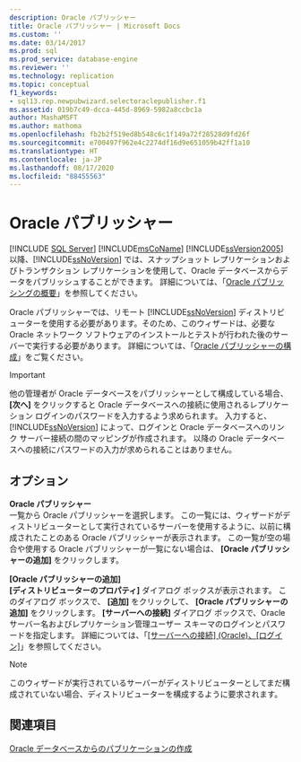 ```yaml
---
description: Oracle パブリッシャー
title: Oracle パブリッシャー | Microsoft Docs
ms.custom: ''
ms.date: 03/14/2017
ms.prod: sql
ms.prod_service: database-engine
ms.reviewer: ''
ms.technology: replication
ms.topic: conceptual
f1_keywords:
- sql13.rep.newpubwizard.selectoraclepublisher.f1
ms.assetid: 019b7c49-dcca-445d-8969-5982a8ccbc1a
author: MashaMSFT
ms.author: mathoma
ms.openlocfilehash: fb2b2f519ed8b548c6c1f149a72f28528d9fd26f
ms.sourcegitcommit: e700497f962e4c2274df16d9e651059b42ff1a10
ms.translationtype: HT
ms.contentlocale: ja-JP
ms.lasthandoff: 08/17/2020
ms.locfileid: "88455563"
---
```

# <a name="oracle-publisher"></a>Oracle パブリッシャー
 [!INCLUDE [SQL Server](../../includes/applies-to-version/sqlserver.md)]
  [!INCLUDE[msCoName](../../includes/msconame-md.md)] [!INCLUDE[ssVersion2005](../../includes/ssversion2005-md.md)] 以降、[!INCLUDE[ssNoVersion](../../includes/ssnoversion-md.md)] では、スナップショット レプリケーションおよびトランザクション レプリケーションを使用して、Oracle データベースからデータをパブリッシュすることができます。 詳細については、「[Oracle パブリッシングの概要](../../relational-databases/replication/non-sql/oracle-publishing-overview.md)」を参照してください。  
  
 Oracle パブリッシャーでは、リモート [!INCLUDE[ssNoVersion](../../includes/ssnoversion-md.md)] ディストリビューターを使用する必要があります。そのため、このウィザードは、必要な Oracle ネットワーク ソフトウェアのインストールとテストが行われた後のサーバーで実行する必要があります。 詳細については、「[Oracle パブリッシャーの構成](../../relational-databases/replication/non-sql/configure-an-oracle-publisher.md)」をご覧ください。  
  
> [!IMPORTANT]  
>  他の管理者が Oracle データベースをパブリッシャーとして構成している場合、 **[次へ]** をクリックすると Oracle データベースへの接続に使用されるレプリケーション ログインのパスワードを入力するよう求められます。 入力すると、[!INCLUDE[ssNoVersion](../../includes/ssnoversion-md.md)] によって、ログインと Oracle データベースへのリンク サーバー接続の間のマッピングが作成されます。 以降の Oracle データベースへの接続にパスワードの入力が求められることはありません。  
  
## <a name="options"></a>オプション  
 **Oracle パブリッシャー**  
 一覧から Oracle パブリッシャーを選択します。 この一覧には、ウィザードがディストリビューターとして実行されているサーバーを使用するように、以前に構成されたことのある Oracle パブリッシャーが表示されます。 この一覧が空の場合や使用する Oracle パブリッシャーが一覧にない場合は、 **[Oracle パブリッシャーの追加]** をクリックします。  
  
 **[Oracle パブリッシャーの追加]**  
 **[ディストリビューターのプロパティ]** ダイアログ ボックスが表示されます。 このダイアログ ボックスで、 **[追加]** をクリックして、 **[Oracle パブリッシャーの追加]** をクリックします。 **[サーバーへの接続]** ダイアログ ボックスで、Oracle サーバー名およびレプリケーション管理ユーザー スキーマのログインとパスワードを指定します。 詳細については、「[[サーバーへの接続] &#40;Oracle&#41;、[ログイン]](../../relational-databases/replication/connect-to-server-oracle-login.md)」を参照してください。  
  
> [!NOTE]  
>  このウィザードが実行されているサーバーがディストリビューターとしてまだ構成されていない場合、ディストリビューターを構成するように要求されます。  
  
## <a name="see-also"></a>関連項目  
 [Oracle データベースからのパブリケーションの作成](../../relational-databases/replication/publish/create-a-publication-from-an-oracle-database.md)   

  
  

